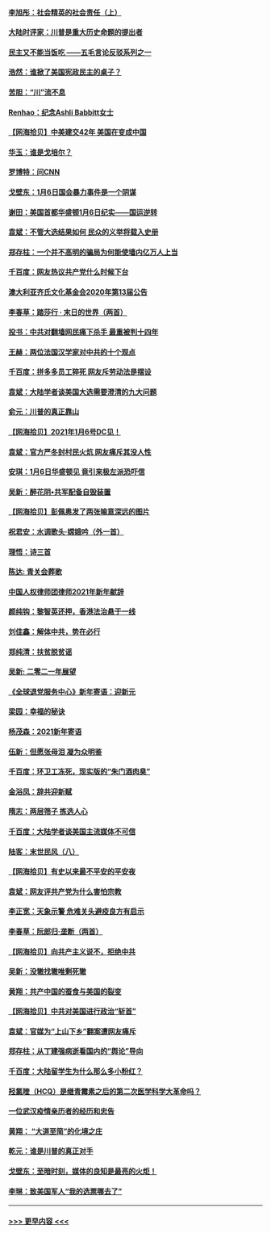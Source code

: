 #### [李旭彤：社会精英的社会责任（上）](../pages/nsc993/n12680501.md?t=01112202) 
#### [大陆时评家：川普是重大历史命题的提出者](../pages/nsc993/n12679904.md?t=01112202) 
#### [民主又不能当饭吃 ——五毛言论反驳系列之一](../pages/nsc993/n12679877.md?t=01112202) 
#### [浩然：谁掀了美国宪政民主的桌子？](../pages/nsc993/n12679850.md?t=01112202) 
#### [苦胆：“川”流不息](../pages/nsc993/n12678388.md?t=01112202) 
#### [Renhao：纪念Ashli Babbitt女士](../pages/nsc993/n12678359.md?t=01112202) 
#### [【网海拾贝】中美建交42年 美国在变成中国](../pages/nsc993/n12678324.md?t=01112202) 
#### [华玉：谁是戈培尔？](../pages/nsc993/n12677515.md?t=01112202) 
#### [罗博特：问CNN](../pages/nsc993/n12677172.md?t=01112202) 
#### [戈壁东：1月6日国会暴力事件是一个阴谋](../pages/nsc993/n12674639.md?t=01112202) 
#### [谢田：美国首都华盛顿1月6日纪实——国运逆转](../pages/nsc993/n12673190.md?t=01112202) 
#### [袁斌：不管大选结果如何 民众的义举将载入史册](../pages/nsc993/n12672787.md?t=01112202) 
#### [郑存柱：一个并不高明的骗局为何能使墙内亿万人上当](../pages/nsc993/n12671449.md?t=01112202) 
#### [千百度：网友热议共产党什么时候下台](../pages/nsc993/n12670442.md?t=01112202) 
#### [澳大利亚齐氏文化基金会2020年第13届公告](../pages/nsc993/n12670273.md?t=01112202) 
#### [李春草：踏莎行 · 末日的世界（两首）](../pages/nsc993/n12670253.md?t=01112202) 
#### [投书：中共对翻墙网民痛下杀手 最重被判十四年](../pages/nsc993/n12670190.md?t=01112202) 
#### [王赫：两位法国汉学家对中共的十个观点](../pages/nsc993/n12669593.md?t=01112202) 
#### [千百度：拼多多员工猝死 网友斥劳动法是摆设](../pages/nsc993/n12668081.md?t=01112202) 
#### [袁斌：大陆学者谈美国大选需要澄清的九大问题](../pages/nsc993/n12668023.md?t=01112202) 
#### [俞元：川普的真正靠山](../pages/nsc993/n12668000.md?t=01112202) 
#### [【网海拾贝】2021年1月6号DC见！](../pages/nsc993/n12664957.md?t=01112202) 
#### [袁斌：官方严冬封村民火炕 网友痛斥其没人性](../pages/nsc993/n12664882.md?t=01112202) 
#### [安琪：1月6日华盛顿见 竟引来极左派恐吓信](../pages/nsc993/n12664831.md?t=01112202) 
#### [吴新：醉花阴•共军配备自毁装置](../pages/nsc993/n12664766.md?t=01112202) 
#### [【网海拾贝】彭佩奥发了两张喻意深远的图片](../pages/nsc993/n12663515.md?t=01112202) 
#### [祝君安：水调歌头·嫦娥吟（外一首）](../pages/nsc993/n12663345.md?t=01112202) 
#### [理悟：诗三首](../pages/nsc993/n12663334.md?t=01112202) 
#### [陈达: 青关会葬歌](../pages/nsc993/n12663305.md?t=01112202) 
#### [中国人权律师团律师2021年新年献辞](../pages/nsc993/n12661792.md?t=01112202) 
#### [颜纯钩：黎智英还押，香港法治悬于一线](../pages/nsc993/n12661371.md?t=01112202) 
#### [刘佳鑫：解体中共，势在必行](../pages/nsc993/n12661335.md?t=01112202) 
#### [郑纯清：扶贫脱贫谣](../pages/nsc993/n12658729.md?t=01112202) 
#### [吴新: 二零二一年展望](../pages/nsc993/n12658664.md?t=01112202) 
#### [《全球退党服务中心》新年寄语：迎新元](../pages/nsc993/n12658408.md?t=01112202) 
#### [梁园：幸福的秘诀](../pages/nsc993/n12658061.md?t=01112202) 
#### [杨茂森：2021新年寄语](../pages/nsc993/n12658128.md?t=01112202) 
#### [伍新：但愿张母泪 凝为众明鉴](../pages/nsc993/n12656861.md?t=01112202) 
#### [千百度：环卫工冻死，现实版的“朱门酒肉臭”](../pages/nsc993/n12655588.md?t=01112202) 
#### [金浴凤：辞共迎新赋](../pages/nsc993/n12653369.md?t=01112202) 
#### [隋志：两层筛子 拣选人心](../pages/nsc993/n12653341.md?t=01112202) 
#### [千百度：大陆学者谈美国主流媒体不可信](../pages/nsc993/n12651269.md?t=01112202) 
#### [陆客：末世民风（八）](../pages/nsc993/n12648233.md?t=01112202) 
#### [【网海拾贝】有史以来最不平安的平安夜](../pages/nsc993/n12647164.md?t=01112202) 
#### [袁斌：网友评共产党为什么害怕宗教](../pages/nsc993/n12647003.md?t=01112202) 
#### [李正宽：天象示警 危难关头避疫良方有启示](../pages/nsc993/n12646262.md?t=01112202) 
#### [李春草：阮郎归‧垄断（两首）](../pages/nsc993/n12646302.md?t=01112202) 
#### [【网海拾贝】向共产主义说不，拒绝中共](../pages/nsc993/n12645941.md?t=01112202) 
#### [吴新：没辙找辙唯剩死辙](../pages/nsc993/n12643919.md?t=01112202) 
#### [黄翔：共产中国的蚕食与美国的裂变](../pages/nsc993/n12643727.md?t=01112202) 
#### [【网海拾贝】中共对美国进行政治“斩首”](../pages/nsc993/n12642290.md?t=01112202) 
#### [袁斌：官媒为“上山下乡”翻案遭网友痛斥](../pages/nsc993/n12642071.md?t=01112202) 
#### [郑存柱：从丁建强病逝看国内的“舆论”导向](../pages/nsc993/n12640944.md?t=01112202) 
#### [千百度：大陆留学生为什么那么多小粉红？](../pages/nsc993/n12639306.md?t=01112202) 
#### [羟氯喹（HCQ）是继青霉素之后的第二次医学科学大革命吗？](../pages/nsc993/n12638564.md?t=01112202) 
#### [一位武汉疫情亲历者的经历和忠告](../pages/nsc993/n12639029.md?t=01112202) 
#### [黄翔： “大道至简”的化境之庄](../pages/nsc993/n12637541.md?t=01112202) 
#### [乾元：谁是川普的真正对手](../pages/nsc993/n12637090.md?t=01112202) 
#### [戈壁东：至暗时刻，媒体的良知是最亮的火炬！](../pages/nsc993/n12637042.md?t=01112202) 
#### [李琳：致美国军人“我的选票哪去了”](../pages/nsc993/n12635351.md?t=01112202) 

----
#### [ >>> 更早内容 <<< ](../indexes/nsc993-earlier.md)
